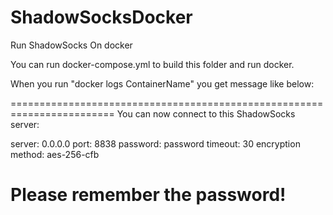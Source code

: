 # ShadowSocksDocker

Run ShadowSocks On docker

You
can run docker-compose.yml to build this folder and run docker.


When you run "docker logs ContainerName" you get message like below:



========================================================================
 You can now connect to this ShadowSocks server:

 server: 0.0.0.0  port: 8838 password: password
 timeout: 30  encryption method: aes-256-cfb 

 Please remember the password!
========================================================================

